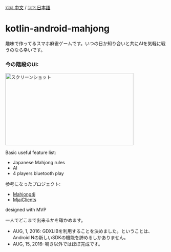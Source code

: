 [🇨🇳 中文](https://github.com/kiruto/kotlin-android-mahjong/blob/master/README-ZH.md) / [🇯🇵 日本語](https://github.com/kiruto/kotlin-android-mahjong/blob/master/README.md)
# kotlin-android-mahjong
趣味で作ってるスマホ麻雀ゲームです。いつの日か知り合いと共にAIを気軽に戦うのなら幸いです。

### 今の階段のUI:

<img src="http://dev.exyui.com/Screenshot_20160815-221801.png" alt="スクリーンショット" title="サンプル" width="400" height="225"/>

Basic useful feature list:
* Japanese Mahjong rules
* AI
* 4 players bluetooth play

参考になったプロジェクト:
* <a href="https://github.com/mahjong4j/mahjong4j">Mahjong4j</a>
* <a href="https://github.com/ymatsux/MjaiClients">MjaiClients</a>

designed with MVP

一人でどこまで出来るかを確かめます。

 * AUG, 1, 2016: GDXLIBを利用することを決めました。ということは、Android Nの新しいSDKの機能を諦めるしかありません。
 * AUG, 15, 2016: 鳴き以外ではほぼ完成です。
